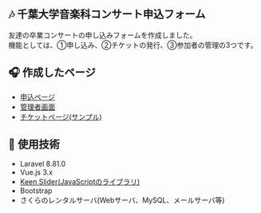 ## 🎶 千葉大学音楽科コンサート申込フォーム
友達の卒業コンサートの申し込みフォームを作成しました。  
機能としては、①申し込み、②チケットの発行、③参加者の管理の3つです。

## 🎧 作成したページ
- [申込ページ](https://chiba-u-concert-2021.sumomo.ne.jp/application)
- [管理者画面](https://chiba-u-concert-2021.sumomo.ne.jp/admin/tickets)
- [チケットページ(サンプル)](https://chiba-u-concert-2021.sumomo.ne.jp/tickets/sample)

## 🎷 使用技術
- Laravel 8.81.0
- Vue.js 3.x
- [Keen Slider(JavaScriptのライブラリ)](https://keen-slider.io/)
- Bootstrap
- さくらのレンタルサーバ(Webサーバ、MySQL、メールサーバ等)
